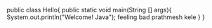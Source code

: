 public class Hello{
public static void main(String [] args){
System.out.println("Welcome! Java");
feeling bad
prathmesh kele
}
}

